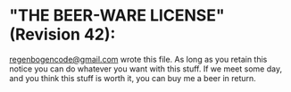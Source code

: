  # "THE BEER-WARE LICENSE" (Revision 42):
 
 regenbogencode@gmail.com wrote this file. As long as you retain this notice you
 can do whatever you want with this stuff. If we meet some day, and you think
 this stuff is worth it, you can buy me a beer in return.
 